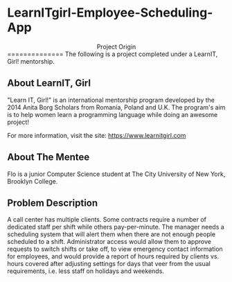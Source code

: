 # LearnITgirl-Employee-Scheduling-App

<center>Project Origin</center>
==============
The following is a project completed under a LearnIT, Girl! mentorship.

About LearnIT, Girl
--------------------

 "Learn IT, Girl!" is an international mentorship program developed by the 2014 Anita Borg Scholars from Romania, Poland and U.K. The program's aim is to help women learn a programming language while doing an awesome project!

 For more information, visit the site:
    https://www.learnitgirl.com

About The Mentee
-----------------
Flo is a junior Computer Science student at The City University of New York, Brooklyn College.


Problem Description
-------------------

A call center has multiple clients. Some contracts require a number of dedicated staff per shift while others pay-per-minute.  The manager needs a scheduling system that will alert them when there are not enough people scheduled to a shift.  Administrator access would allow them to approve requests to switch shifts or take off, to view emergency contact information for employees, and would provide a report of hours required by clients vs. hours covered after adjusting settings for days that veer from the usual requirements, i.e. less staff on holidays and weekends.
